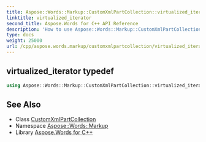 ```yaml
---
title: Aspose::Words::Markup::CustomXmlPartCollection::virtualized_iterator typedef
linktitle: virtualized_iterator
second_title: Aspose.Words for C++ API Reference
description: 'How to use Aspose::Words::Markup::CustomXmlPartCollection::virtualized_iterator typedef of Aspose::Words::Markup::CustomXmlPartCollection class in C++.'
type: docs
weight: 25000
url: /cpp/aspose.words.markup/customxmlpartcollection/virtualized_iterator/
---
```

## virtualized_iterator typedef




```cpp
using Aspose::Words::Markup::CustomXmlPartCollection::virtualized_iterator =  typename iterator_holder_type::virtualized_iterator
```

## See Also

* Class [CustomXmlPartCollection](../)
* Namespace [Aspose::Words::Markup](../../)
* Library [Aspose.Words for C++](../../../)
